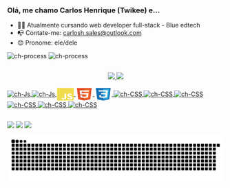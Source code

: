 ### Olá, me chamo Carlos Henrique (Twikee) e...

- 👨‍💻 Atualmente cursando web developer full-stack - Blue edtech
- 📭 Contate-me: carlosh.sales@outlook.com
- 😊 Pronome: ele/dele

<div>
  <img alt="ch-process" heigth="100" width="150" src="https://img.shields.io/badge/AMD-Ryzen_3_2200G-ED1C24?style=for-the-badge&logo=amd&logoColor=white">
  <img alt="ch-process" heigth="100" width="150" src="https://img.shields.io/badge/Visual_Studio_Code-0078D4?style=for-the-badge&logo=visual%20studio%20code&logoColor=white">
</div>

##
<div align="center">
  <a href="https://github.com/chtwikee">
  <img height="155em" src="https://github-readme-stats.vercel.app/api?username=chtwikee&theme=codeSTACKr"/>
  <img height="155em" src="https://github-readme-stats.vercel.app/api/top-langs/?username=chtwikee&layout=compact&langs_count=7&theme=codeSTACKr"/>
</div>
<div style="display: inline_block"><br>
  <img align="center" alt="ch-Js" height="30" width="40" src="https://cdn.jsdelivr.net/gh/devicons/devicon/icons/godot/godot-original.svg" />
  <img align="center" alt="ch-Js" height="30" width="40" src="https://cdn.jsdelivr.net/gh/devicons/devicon/icons/git/git-plain.svg" />
  <img align="center" alt="ch-Js" height="30" width="40" src="https://raw.githubusercontent.com/devicons/devicon/master/icons/javascript/javascript-plain.svg">
  <img align="center" alt="ch-HTML" height="30" width="40" src="https://raw.githubusercontent.com/devicons/devicon/master/icons/html5/html5-original.svg">
  <img align="center" alt="ch-CSS" height="30" width="40" src="https://raw.githubusercontent.com/devicons/devicon/master/icons/css3/css3-original.svg">
  <img align="center" alt="ch-CSS" height="30" width="40" src="https://cdn.jsdelivr.net/gh/devicons/devicon/icons/nodejs/nodejs-plain.svg" />
  <img align="center" alt="ch-CSS" height="30" width="40" src="https://cdn.jsdelivr.net/gh/devicons/devicon/icons/postgresql/postgresql-plain-wordmark.svg" />
  <img align="center" alt="ch-CSS" height="30" width="40" src="https://cdn.jsdelivr.net/gh/devicons/devicon/icons/mysql/mysql-original-wordmark.svg" />
  <img align="center" alt="ch-CSS" height="30" width="40" src="https://cdn.jsdelivr.net/gh/devicons/devicon/icons/php/php-plain.svg" />
  <img align="center" alt="ch-CSS" height="30" width="40" src="https://cdn.jsdelivr.net/gh/devicons/devicon/icons/laravel/laravel-plain-wordmark.svg" />
  <img align="center" alt="ch-CSS" height="30" width="40" src="https://cdn.jsdelivr.net/gh/devicons/devicon/icons/vuejs/vuejs-original-wordmark.svg" />
              
</div>
  
##
  
  <div> 
  <a href = "mailto:carlosh.sales@outlook.com"><img src="https://img.shields.io/badge/Microsoft_Outlook-0078D4?style=for-the-badge&logo=microsoft-outlook&logoColor=white" target="_blank"></a>
  <a href="https://instagram.com/icarllus" target="_blank"><img src="https://img.shields.io/badge/-Instagram-%23E4405F?style=for-the-badge&logo=instagram&logoColor=white" target="_blank"></a>
  <a href="https://www.linkedin.com/in/chtwikee/" target="_blank"><img src="https://img.shields.io/badge/-LinkedIn-%230077B5?style=for-the-badge&logo=linkedin&logoColor=white" target="_blank"></a> 
 
  ![Snake animation](https://github.com/chtwikee/chtwikee/blob/output/github-contribution-grid-snake.svg)
 
</div>
  

